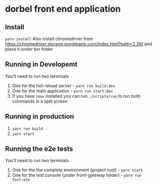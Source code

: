 # dorbel front end application

## Install
``yarn install``
Also install chromedirver from https://chromedriver.storage.googleapis.com/index.html?path=2.26/ and place it under bin folder

## Running in Developemt
You'll need to run two terminals
1. One for the hot-reload server - ``yarn run build:dev``
2. One for the main application - ``yarn run start:dev``
3. If you have ``tmux`` installed you can run ``./scripts/run`` to run both commands in a split screen

## Running in production
1. ``yarn run build``
2. ``yarn start``

## Running the e2e tests
You'll need to run two terminals
1. One for the the complete environment (project root) - ``yarn start``
2. One for the test console (under front-gateway folder) - ``yarn run test:e2e``
